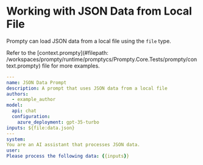 # Working with JSON Data from Local File

Prompty can load JSON data from a local file using the `file` type.

Refer to the [context.prompty](#filepath: /workspaces/prompty/runtime/promptycs/Prompty.Core.Tests/prompty/context.prompty) file for more examples.

```yaml
---
name: JSON Data Prompt
description: A prompt that uses JSON data from a local file
authors:
  - example_author
model:
  api: chat
  configuration:
    azure_deployment: gpt-35-turbo
inputs: ${file:data.json}
---
system:
You are an AI assistant that processes JSON data.
user:
Please process the following data: {{inputs}}
```

